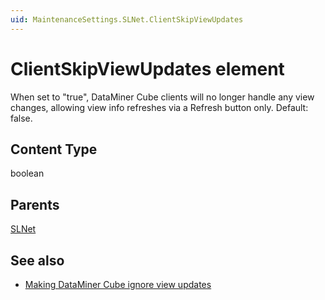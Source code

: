 ```yaml
---
uid: MaintenanceSettings.SLNet.ClientSkipViewUpdates
---
```


# ClientSkipViewUpdates element

When set to "true", DataMiner Cube clients will no longer handle any view changes, allowing view info refreshes via a Refresh button only. Default: false.

## Content Type

boolean

## Parents

[SLNet](xref:MaintenanceSettings.SLNet)

## See also

- [Making DataMiner Cube ignore view updates](xref:Configuration_of_DataMiner_processes#making-dataminer-cube-ignore-view-updates)
